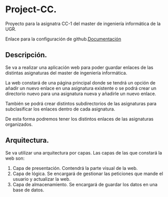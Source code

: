 # Project-CC.

Proyecto para la asignatra CC-1 del master de ingeniería informática de la UGR.

Enlace para la configuración de github.[Documentación](https://github.com/CharlySM/Proyecto_CC-20-21/blob/main/doc/initializing.md)

## Descripción.

Se va a realizar una aplicación web para poder guardar enlaces de las distintas asignaturas del master de ingeniería informática.

La web constará de una página principal donde se tendrá un opción de añadir un nuevo enlace en una asignatura existente o se podrá crear un directorio nuevo para una asignatura nueva y añadirle un nuevo enlace.

También se podrá crear distintos subdirectorios de las asignaturas para subclasificar los enlaces dentro de cada asignatura.

De esta forma podremos tener los distintos enlaces de las asignaturas organizados.

## Arquitectura.

Se va utilizar una arquitectura por capas. Las capas de las que constará la web son:

1. Capa de presentación. Contendrá la parte visual de la web.
2. Capa de lógica. Se encargará de gestionar las peticiones que mande el usuario y actualizar la web.
3. Capa de almacenamiento. Se encargará de guardar los datos en una base de datos.
